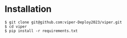 # Installation

```shell
$ git clone git@github.com:viper-Deploy2023/viper.git
$ cd viper
$ pip install -r requirements.txt
```